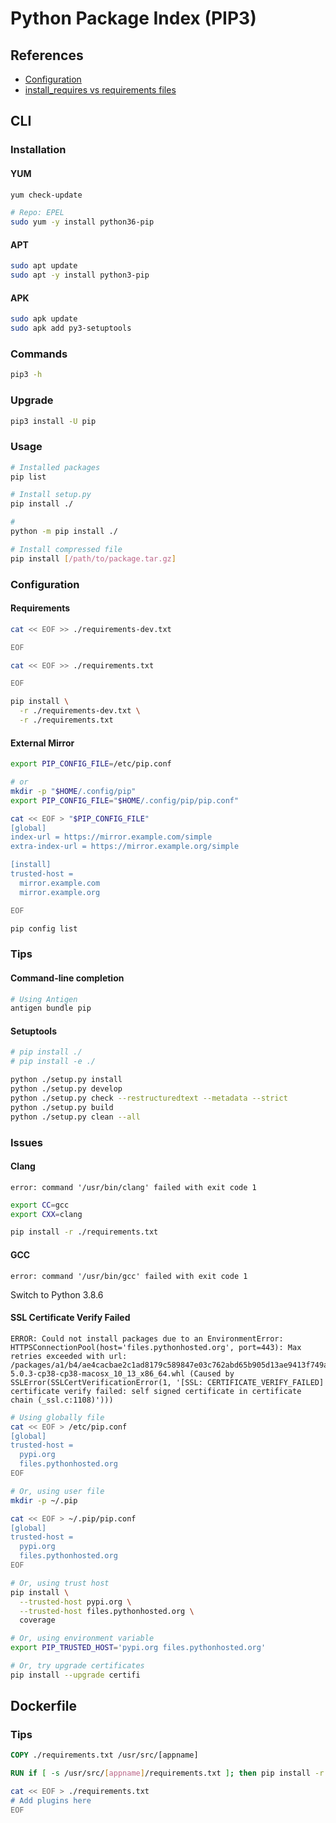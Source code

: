 # Python Package Index (PIP3)

## References

- [Configuration](https://pip.pypa.io/en/stable/user_guide/#configuration)
- [install_requires vs requirements files](https://packaging.python.org/discussions/install-requires-vs-requirements/)

## CLI

### Installation

#### YUM

```sh
yum check-update

# Repo: EPEL
sudo yum -y install python36-pip
```

#### APT

```sh
sudo apt update
sudo apt -y install python3-pip
```

#### APK

```sh
sudo apk update
sudo apk add py3-setuptools
```

### Commands

```sh
pip3 -h
```

### Upgrade

```sh
pip3 install -U pip
```

### Usage

```sh
# Installed packages
pip list

# Install setup.py
pip install ./

#
python -m pip install ./

# Install compressed file
pip install [/path/to/package.tar.gz]
```

### Configuration

#### Requirements

```sh
cat << EOF >> ./requirements-dev.txt

EOF

cat << EOF >> ./requirements.txt

EOF
```

<!--
git+https://github.com/[user]/[repo].git@master#egg=[repo]
-->


```sh
pip install \
  -r ./requirements-dev.txt \
  -r ./requirements.txt
```

#### External Mirror

```sh
export PIP_CONFIG_FILE=/etc/pip.conf

# or
mkdir -p "$HOME/.config/pip"
export PIP_CONFIG_FILE="$HOME/.config/pip/pip.conf"
```

```sh
cat << EOF > "$PIP_CONFIG_FILE"
[global]
index-url = https://mirror.example.com/simple
extra-index-url = https://mirror.example.org/simple

[install]
trusted-host =
  mirror.example.com
  mirror.example.org

EOF
```

```sh
pip config list
```

### Tips

#### Command-line completion

```sh
# Using Antigen
antigen bundle pip
```

#### Setuptools

```sh
# pip install ./
# pip install -e ./

python ./setup.py install
python ./setup.py develop
python ./setup.py check --restructuredtext --metadata --strict
python ./setup.py build
python ./setup.py clean --all
```

### Issues

#### Clang

```log
error: command '/usr/bin/clang' failed with exit code 1
```

```sh
export CC=gcc
export CXX=clang

pip install -r ./requirements.txt
```

#### GCC

```log
error: command '/usr/bin/gcc' failed with exit code 1
```

Switch to Python 3.8.6

#### SSL Certificate Verify Failed

```log
ERROR: Could not install packages due to an EnvironmentError: HTTPSConnectionPool(host='files.pythonhosted.org', port=443): Max retries exceeded with url: /packages/a1/b4/ae4cacbae2c1ad8179c589847e03c762abd65b905d13ae9413f749a71591/coverage-5.0.3-cp38-cp38-macosx_10_13_x86_64.whl (Caused by SSLError(SSLCertVerificationError(1, '[SSL: CERTIFICATE_VERIFY_FAILED] certificate verify failed: self signed certificate in certificate chain (_ssl.c:1108)')))
```

```sh
# Using globally file
cat << EOF > /etc/pip.conf
[global]
trusted-host =
  pypi.org
  files.pythonhosted.org
EOF

# Or, using user file
mkdir -p ~/.pip

cat << EOF > ~/.pip/pip.conf
[global]
trusted-host =
  pypi.org
  files.pythonhosted.org
EOF

# Or, using trust host
pip install \
  --trusted-host pypi.org \
  --trusted-host files.pythonhosted.org \
  coverage

# Or, using environment variable
export PIP_TRUSTED_HOST='pypi.org files.pythonhosted.org'
```

```sh
# Or, try upgrade certificates
pip install --upgrade certifi
```

## Dockerfile

### Tips

```Dockerfile
COPY ./requirements.txt /usr/src/[appname]

RUN if [ -s /usr/src/[appname]/requirements.txt ]; then pip install -r /usr/src/[appname]/requirements.txt; fi
```

```sh
cat << EOF > ./requirements.txt
# Add plugins here
EOF
```

